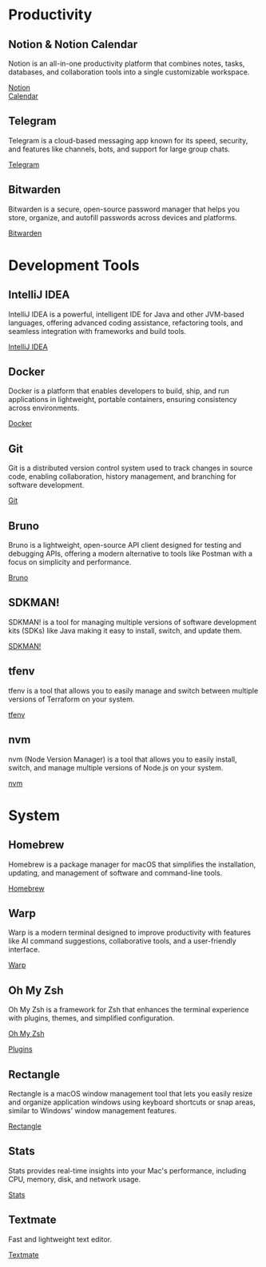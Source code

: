 # Productivity

## Notion & Notion Calendar

Notion is an all-in-one productivity platform that combines notes, tasks, databases, and collaboration tools into a single customizable workspace.

[Notion](https://www.notion.com/)  
[Calendar](https://www.notion.com/product/calendar)  

## Telegram

Telegram is a cloud-based messaging app known for its speed, security, and features like channels, bots, and support for large group chats.

[Telegram](https://telegram.org/)

## Bitwarden

Bitwarden is a secure, open-source password manager that helps you store, organize, and autofill passwords across devices and platforms.

[Bitwarden](https://bitwarden.com)

# Development Tools

## IntelliJ IDEA

IntelliJ IDEA is a powerful, intelligent IDE for Java and other JVM-based languages, offering advanced coding assistance, refactoring tools, and seamless integration with frameworks and build tools.

[IntelliJ IDEA](https://www.jetbrains.com/idea/)

## Docker

Docker is a platform that enables developers to build, ship, and run applications in lightweight, portable containers, ensuring consistency across environments.

[Docker](https://www.docker.com/)

## Git

Git is a distributed version control system used to track changes in source code, enabling collaboration, history management, and branching for software development.

[Git](https://git-scm.com/)

## Bruno

Bruno is a lightweight, open-source API client designed for testing and debugging APIs, offering a modern alternative to tools like Postman with a focus on simplicity and performance.

[Bruno](https://www.usebruno.com/)

## SDKMAN!

SDKMAN! is a tool for managing multiple versions of software development kits (SDKs) like Java making it easy to install, switch, and update them.

[SDKMAN!](https://sdkman.io/)  

## tfenv

tfenv is a tool that allows you to easily manage and switch between multiple versions of Terraform on your system.

[tfenv](https://github.com/tfutils/tfenv)

## nvm

nvm (Node Version Manager) is a tool that allows you to easily install, switch, and manage multiple versions of Node.js on your system.

[nvm](https://github.com/nvm-sh/nvm)

# System

## Homebrew

Homebrew is a package manager for macOS that simplifies the installation, updating, and management of software and command-line tools.

[Homebrew](https://brew.sh/)

## Warp

Warp is a modern terminal designed to improve productivity with features like AI command suggestions, collaborative tools, and a user-friendly interface.

[Warp](https://www.warp.dev/)

## Oh My Zsh

Oh My Zsh is a framework for Zsh that enhances the terminal experience with plugins, themes, and simplified configuration.

[Oh My Zsh](https://ohmyz.sh/)

[Plugins](https://gist.github.com/n1snt/454b879b8f0b7995740ae04c5fb5b7df)

## Rectangle

Rectangle is a macOS window management tool that lets you easily resize and organize application windows using keyboard shortcuts or snap areas, similar to Windows' window management features.

[Rectangle](https://rectangleapp.com/)

## Stats

Stats provides real-time insights into your Mac's performance, including CPU, memory, disk, and network usage.

[Stats](https://github.com/exelban/stats)

## Textmate

Fast and lightweight text editor.

[Textmate](https://macromates.com/)
